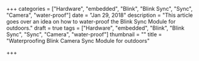 +++
categories = ["Hardware", "embedded", "Blink", "Blink Sync", "Sync", "Camera", "water-proof"]
date = "Jan 29, 2018"
description = "This article goes over an idea on how to water-proof the Blink Sync Module for outdoors."
draft = true
tags = ["Hardware", "embedded", "Blink", "Blink Sync", "Sync", "Camera", "water-proof"]
thumbnail = ""
title = "Waterproofing Blink Camera Sync Module for outdoors"

+++
